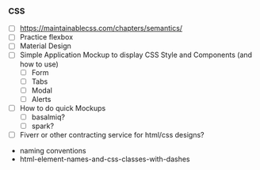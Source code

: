 ### CSS

- [ ] https://maintainablecss.com/chapters/semantics/  
- [ ] Practice flexbox  
- [ ] Material Design
- [ ] Simple Application Mockup to display CSS Style and Components (and how to use)
  - [ ] Form
  - [ ] Tabs
  - [ ] Modal
  - [ ] Alerts
- [ ] How to do quick Mockups
  - [ ] basalmiq?
  - [ ] spark?
- [ ] Fiverr or other contracting service for html/css designs?
- naming conventions
 - html-element-names-and-css-classes-with-dashes
